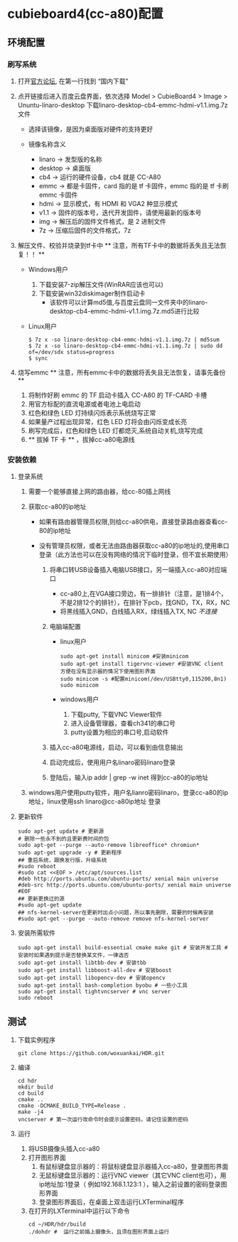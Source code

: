 #	cubieboard4(cc-a80)配置  
##	环境配置
###	刷写系统
1. 打开[官方论坛](http://www.cubie.cc/forum.php), 在第一行找到 “国内下载”

2. 点开链接后进入百度云盘界面，依次选择
Model > CubieBoard4 > Image > Ununtu-linaro-desktop
下载linaro-desktop-cb4-emmc-hdmi-v1.1.img.7z文件

	* 选择该镜像，是因为桌面版对硬件的支持更好
	* 镜像名称含义
	
		+ linaro  ->  发型版的名称
		+ desktop ->  桌面版
		+ cb4     ->  运行的硬件设备，cb4 就是 CC-A80
		+ emmc    ->  都是卡固件，card 指的是 tf 卡固件，emmc 指的是 tf 卡刷 emmc 卡固件
		+ hdmi    ->  显示模式，有 HDMI 和 VGA2 种显示模式
		+ v1.1    ->  固件的版本号，迭代开发固件，请使用最新的版本号
		+ img     ->  解压后的固件文件格式，是 2 进制文件
		+ 7z      ->  压缩后固件的文件格式，7z 

3. 解压文件、校验并烧录到tf卡中 ** 注意，所有TF卡中的数据将丢失且无法恢复！！ **
	* Windows用户
	
  		1. 下载安装7-zip解压文件(WinRAR应该也可以)
		2. 下载安装win32diskimager制作启动卡
			* 该软件可以计算md5值,与百度云盘同一文件夹中的linaro-desktop-cb4-emmc-hdmi-v1.1.img.7z.md5进行比较
			
	* Linux用户
	
		```shell
		$ 7z x -so linaro-desktop-cb4-emmc-hdmi-v1.1.img.7z | md5sum
		$ 7z x -so linaro-desktop-cb4-emmc-hdmi-v1.1.img.7z | sudo dd of=/dev/sdx status=progress
		$ sync
		```

4. 烧写emmc ** 注意，所有emmc卡中的数据将丢失且无法恢复，请事先备份 **

	1. 将制作好刷 emmc 的 TF 启动卡插入 CC-A80 的 TF-CARD 卡槽
	2. 用官方标配的直流电源或者电池上电启动
	3. 红色和绿色 LED 灯持续闪烁表示系统烧写正常
	4. 如果量产过程出现异常，红色 LED 灯将会由闪烁变成长亮
	5. 刷写完成后，红色和绿色 LED 灯都熄灭,系统自动关机,烧写完成
	6. ** 拔掉 TF 卡 ** ，拔掉cc-a80电源线

### 安装依赖

1. 登录系统

	1. 需要一个能够直接上网的路由器，给cc-80插上网线	
	
	2. 获取cc-a80的ip地址 
	
		* 如果有路由器管理员权限,则给cc-a80供电，直接登录路由器查看cc-80的ip地址
		
		* 没有管理员权限，或者无法由路由器获取cc-a80的ip地址的,使用串口登录（此方法也可以在没有网络的情况下临时登录，但不宜长期使用）	
		
			1. 将串口转USB设备插入电脑USB接口，另一端插入cc-a80对应端口
			
				* cc-a80上,在VGA接口旁边，有一排排针（注意，是1排4个，不是2排12个的排针），在排针下pcb，找GND，TX，RX，NC
				* 将黑线插入GND，白线插入RX，绿线插入TX, NC *不连接*	
				
			2. 电脑端配置	
	 
				* linux用户
	
					```shell
					sudo apt-get install minicom #安装minicom
					sudo apt-get install tigervnc-viewer #安装VNC client 方便在没有显示器的情况下使用图形界面
					sudo minicom -s #配置minicom(/dev/USBtty0,115200,8n1)
					sudo minicom
					```
		
				* windows用户
	
					1. 下载putty, 下载VNC Viewer软件
					2. 进入设备管理器，查看ch341的串口号
					3. putty设置为相应的串口号,启动软件	
					
			3. 插入cc-a80电源线，启动，可以看到由信息输出
			
			4. 启动完成后，使用用户名linaro密码linaro登录	
					
			5. 登陆后，输入ip addr | grep -w inet 得到cc-a80的ip地址	
			
	3. windows用户使用putty软件，用户名lianro密码linaro，登录cc-a80的ip地址，linux使用ssh linaro@cc-a80ip地址 登录	

3. 更新软件	

	```shell
	sudo apt-get update # 更新源	
	# 删除一些永不到的且更新费时间的包
	sudo apt-get --purge --auto-remove libreoffice* chromiun*
	sudo apt-get upgrade -y # 更新程序	
	## 重启系统，跟换发行版，升级系统	
	#sudo reboot
	#sudo cat <<EOF > /etc/apt/sources.list  
	#deb http://ports.ubuntu.com/ubuntu-ports/ xenial main universe
	#deb-src http://ports.ubuntu.com/ubuntu-ports/ xenial main universe
	#EOF
	## 更新更换过的源  
	#sudo apt-get update
	## nfs-kernel-server在更新时出点小问题，所以事先删除，需要的时候再安装  
	#sudo apt-get --purge --auto-remove remove nfs-kernel-server
	```

2. 安装所需软件	

	```shell
	sudo apt-get install build-essential cmake make git # 安装开发工具 # 安装时如果遇到提示是否替换某文件，一律选否	
	sudo apt-get install libtbb-dev # 安装tbb		
	sudo apt-get install libboost-all-dev # 安装boost  
	sudo apt-get install libopencv-dev # 安装opencv
	sudo apt-get install bash-completion byobu # 一些小工具
	sudo apt-get install tightvncserver # vnc server
	sudo reboot
	```
	
## 测试		

1. 下载实例程序

	```shell
	git clone https://github.com/woxuankai/HDR.git
	```

2. 编译

	```shell
	cd hdr
	mkdir build
	cd build
	cmake ..
	cmake -DCMAKE_BUILD_TYPE=Release .
	make -j4
	vncserver # 第一次运行改命令时会提示设置密码，请记住设置的密码
	```

3. 运行		

	1. 将USB摄像头插入cc-a80  
	2. 打开图形界面
		1. 有鼠标键盘显示器的：将鼠标键盘显示器插入cc-a80，登录图形界面
		2. 无鼠标键盘显示器的：运行VNC viewer（其它VNC client也可），用ip地址加:1登录（ 例如192.168.1.123:1 ），输入之前设置的密码登录图形界面
		3. 登录图形界面后，在桌面上双击运行LXTerminal程序
	3. 在打开的LXTerminal中运行以下命令
		```shell
		cd ~/HDR/hdr/build
		./dohdr #  运行之前插上摄像头，且须在图形界面上运行	
		```
